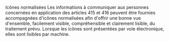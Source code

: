 Icônes normalisées
Les informations à communiquer aux personnes concernées en application des articles 415 et 416 peuvent être fournies accompagnées d'icônes normalisées afin d'offrir une bonne vue d'ensemble, facilement visible, compréhensible et clairement lisible, du traitement prévu. Lorsque les icônes sont présentées par voie électronique, elles sont lisibles par machine.